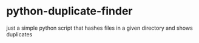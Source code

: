 # python-duplicate-finder

just a simple python script that hashes files in a given directory and shows duplicates 
